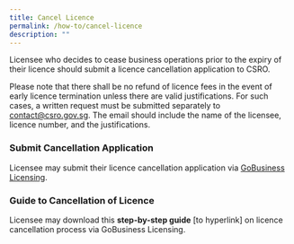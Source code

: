 ```yaml
---
title: Cancel Licence
permalink: /how-to/cancel-licence
description: ""
---
```

Licensee who decides to cease business operations prior to the expiry of their licence should submit a licence cancellation application to CSRO.

Please note that there shall be no refund of licence fees in the event of early licence termination unless there are valid justifications. For such cases, a written request must be submitted separately to <a href="mailto:contact@csro.gov.sg">contact@csro.gov.sg</a>. The email should include the name of the licensee, licence number, and the justifications.

### Submit Cancellation Application
Licensee may submit their licence cancellation application via <a href="https://licence1.business.gov.sg/feportal/web/frontier/home">GoBusiness Licensing</a>.

### Guide to Cancellation of Licence
Licensee may download this <b>step-by-step guide</b> [to hyperlink] on licence cancellation process via GoBusiness Licensing.